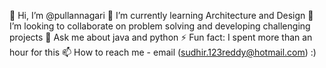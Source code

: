 👋 Hi, I’m @pullannagari
🌱 I’m currently learning Architecture and Design
👯 I’m looking to collaborate on problem solving and developing challenging projects
💬 Ask me about java and python
⚡ Fun fact: I spent more than an hour for this
📫 How to reach me - email (sudhir.123reddy@hotmail.com) :)
